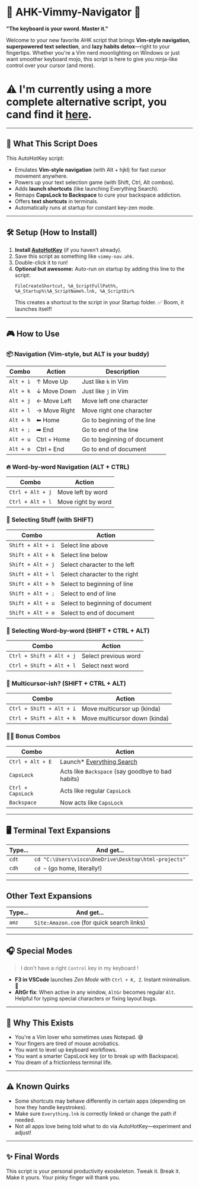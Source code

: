 # 🧠 AHK-Vimmy-Navigator 🚀

**"The keyboard is your sword. Master it."**

Welcome to your new favorite AHK script that brings **Vim-style navigation**, **superpowered text selection**, and **lazy habits detox**—right to your fingertips. Whether you're a Vim nerd moonlighting on Windows or just want smoother keyboard mojo, this script is here to give you ninja-like control over your cursor (and more).

# :warning: I'm currently using a more complete alternative script, you cand find it [here](https://github.com/visconttig/vim-navigation).

---

## 🌟 What This Script Does

This AutoHotKey script:

- Emulates **Vim-style navigation** (with Alt + hjkl) for fast cursor movement anywhere.
- Powers up your text selection game (with Shift, Ctrl, Alt combos).
- Adds **launch shortcuts** (like launching Everything Search).
- Remaps **CapsLock to Backspace** to cure your backspace addiction.
- Offers **text shortcuts** in terminals.
- Automatically runs at startup for constant key-zen mode.

---

## 🛠️ Setup (How to Install)

1. **Install [AutoHotKey](https://www.autohotkey.com/)** (if you haven’t already).
2. Save this script as something like `vimmy-nav.ahk`.
3. Double-click it to run!
4. **Optional but awesome:** Auto-run on startup by adding this line to the script:
   ```ahk
   FileCreateShortcut, %A_ScriptFullPath%, %A_Startup%\%A_ScriptName%.lnk, %A_ScriptDir%
   ```
   This creates a shortcut to the script in your Startup folder. ✅ Boom, it launches itself!

---

## 🎮 How to Use

### 📦 Navigation (Vim-style, but ALT is your buddy)

| Combo     | Action       | Description                 |
| --------- | ------------ | --------------------------- |
| `Alt + i` | ↑ Move Up    | Just like `k` in Vim        |
| `Alt + k` | ↓ Move Down  | Just like `j` in Vim        |
| `Alt + j` | ← Move Left  | Move left one character     |
| `Alt + l` | → Move Right | Move right one character    |
| `Alt + h` | ⬅ Home       | Go to beginning of the line |
| `Alt + ;` | ➡ End        | Go to end of the line       |
| `Alt + u` | Ctrl + Home  | Go to beginning of document |
| `Alt + o` | Ctrl + End   | Go to end of document       |

### 🔥 Word-by-word Navigation (ALT + CTRL)

| Combo            | Action             |
| ---------------- | ------------------ |
| `Ctrl + Alt + j` | Move left by word  |
| `Ctrl + Alt + l` | Move right by word |

### 🎯 Selecting Stuff (with SHIFT)

| Combo             | Action                          |
| ----------------- | ------------------------------- |
| `Shift + Alt + i` | Select line above               |
| `Shift + Alt + k` | Select line below               |
| `Shift + Alt + j` | Select character to the left    |
| `Shift + Alt + l` | Select character to the right   |
| `Shift + Alt + h` | Select to beginning of line     |
| `Shift + Alt + ;` | Select to end of line           |
| `Shift + Alt + u` | Select to beginning of document |
| `Shift + Alt + o` | Select to end of document       |

### 🤯 Selecting Word-by-word (SHIFT + CTRL + ALT)

| Combo                    | Action               |
| ------------------------ | -------------------- |
| `Ctrl + Shift + Alt + j` | Select previous word |
| `Ctrl + Shift + Alt + l` | Select next word     |

### 🤹 Multicursor-ish? (SHIFT + CTRL + ALT)

| Combo                    | Action                        |
| ------------------------ | ----------------------------- |
| `Ctrl + Shift + Alt + i` | Move multicursor up (kinda)   |
| `Ctrl + Shift + Alt + k` | Move multicursor down (kinda) |

### 🧙‍♂️ Bonus Combos

| Combo             | Action                                                   |
| ----------------- | -------------------------------------------------------- |
| `Ctrl + Alt + E`  | Launch\* [Everything Search](https://www.voidtools.com/) |
| `CapsLock`        | Acts like `Backspace` (say goodbye to bad habits)        |
| `Ctrl + CapsLock` | Acts like regular `CapsLock`                             |
| `Backspace`       | Now acts like `CapsLock`                                 |

---

## 🖥 Terminal Text Expansions

| Type... | And get...                                           |
| ------- | ---------------------------------------------------- |
| `cdt`   | `cd "C:\Users\visco\OneDrive\Desktop\html-projects"` |
| `cdh`   | `cd ~` (go home, literally!)                         |

---

## Other Text Expansions

| Type... | And get...                                 |
| ------- | ------------------------------------------ |
| `amz`   | `Site:Amazon.com` (for quick search links) |

---

## 🎧 Special Modes

> I don't have a right `Control` key in my keyboard !

- **F3 in VSCode** launches _Zen Mode_ with `Ctrl + K, Z`. Instant minimalism. 🧘
- **AltGr fix**: When active in any window, `AltGr` becomes regular `Alt`. Helpful for typing special characters or fixing layout bugs.

---

## 💬 Why This Exists

- You're a Vim lover who sometimes uses Notepad. 😅
- Your fingers are tired of mouse acrobatics.
- You want to level up keyboard workflows.
- You want a smarter CapsLock key (or to break up with Backspace).
- You dream of a frictionless terminal life.

---

## ⚠️ Known Quirks

- Some shortcuts may behave differently in certain apps (depending on how they handle keystrokes).
- Make sure `Everything.lnk` is correctly linked or change the path if needed.
- Not all apps love being told what to do via AutoHotKey—experiment and adjust!

---

## ✨ Final Words

This script is your personal productivity exoskeleton. Tweak it. Break it. Make it yours. Your pinky finger will thank you.
